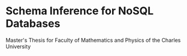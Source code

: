 # Schema Inference for NoSQL Databases
Master's Thesis for Faculty of Mathematics and Physics of the Charles University

